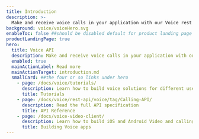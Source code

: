 ```yaml
---
title: Introduction
description: >-
  Make and receive voice calls in your application with our Voice rest API
background: voice/voiceHero.svg
enableToc: false ##should be disabled default for product landing page
productLandingPage: true
hero:
  title: Voice API
  description: Make and receive voice calls in your application with our Voice rest API
  enabled: true
  mainActionLabel: Read more
  mainActionTarget: introduction.md
  smallCard: ##the four or so links under hero
    - page: /docs/voice/tutorials/
      description: Learn how to build voice solutions for different usecases
      title: Tutorials
    - page: /docs/voice/rest-api/voice/tag/Calling-API/
      description: Read the full API specification
      title: API Reference
    - page: /docs/voice-video-client/
      description: Learn how to build iOS and Android Video and calling apps
      title: Building Voice apps
---
```

